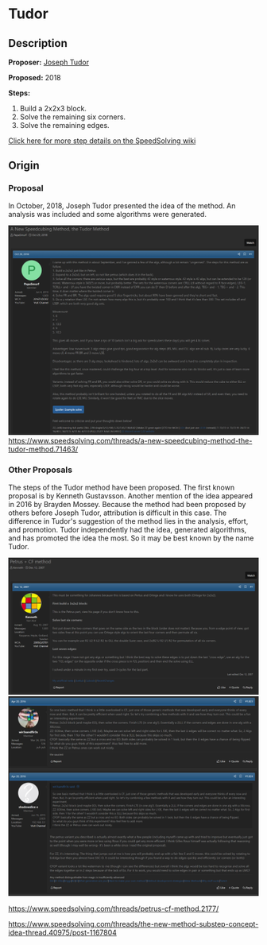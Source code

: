 # Tudor

## Description

**Proposer:** [Joseph Tudor](CubingContributors/MethodDevelopers.md#tudor-joseph)

**Proposed:** 2018

**Steps:**

1. Build a 2x2x3 block.
2. Solve the remaining six corners.
3. Solve the remaining edges.

[Click here for more step details on the SpeedSolving wiki](https://www.speedsolving.com/wiki/index.php?title=Tudor)

## Origin

### Proposal

In October, 2018, Joseph Tudor presented the idea of the method. An analysis was included and some algorithms were generated.

![](img/Tudor/Tudor.png)
https://www.speedsolving.com/threads/a-new-speedcubing-method-the-tudor-method.71463/

### Other Proposals

The steps of the Tudor method have been proposed. The first known proposal is by Kenneth Gustavsson. Another mention of the idea appeared in 2016 by Brayden Mossey. Because the method had been proposed by others before Joseph Tudor, attribution is difficult in this case. The difference in Tudor's suggestion of the method lies in the analysis, effort, and promotion. Tudor independently had the idea, generated algorithms, and has promoted the idea the most. So it may be best known by the name Tudor.

![](img/Tudor/Kenneth.png)
![](img/Tudor/Mossey.png)

https://www.speedsolving.com/threads/petrus-cf-method.2177/

https://www.speedsolving.com/threads/the-new-method-substep-concept-idea-thread.40975/post-1167804